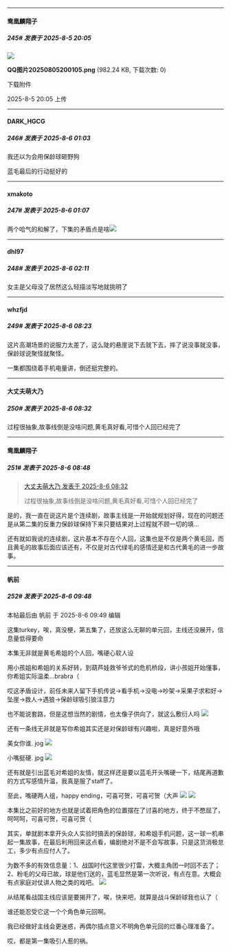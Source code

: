 ﻿
*****

####  鸯凰麟翔子  
##### 245#       发表于 2025-8-5 20:05

<img src="https://img.stage1st.com/forum/202508/05/200543av2v77535z99jdw9.png" referrerpolicy="no-referrer">

<strong>QQ图片20250805200105.png</strong> (982.24 KB, 下载次数: 0)

下载附件

2025-8-5 20:05 上传


*****

####  DARK_HGCG  
##### 246#       发表于 2025-8-6 01:03

我还以为会用保龄球砸野狗

蓝毛最后的行动挺好的

*****

####  xmakoto  
##### 247#       发表于 2025-8-6 01:07

两个哈气的和解了，下集的矛盾点是啥<img src="https://static.stage1st.com/image/smiley/face2017/040.png" referrerpolicy="no-referrer">


*****

####  dhl97  
##### 248#       发表于 2025-8-6 02:11

女主是父母没了居然这么轻描淡写地就挑明了


*****

####  whzfjd  
##### 249#       发表于 2025-8-6 08:23

这片高潮场景的说服力太差了，这么陡的悬崖说下去就下去，摔了说没事就没事，保龄球说聚怪就聚怪。

一集都围绕着手机电量讲，倒还挺完整的。


*****

####  大丈夫萌大乃  
##### 250#       发表于 2025-8-6 08:32

过程很抽象,故事线倒是没啥问题,黄毛真好看,可惜个人回已经完了


*****

####  鸯凰麟翔子  
##### 251#       发表于 2025-8-6 08:48

<blockquote><a href="httphttps://stage1st.com/2b/forum.php?mod=redirect&amp;goto=findpost&amp;pid=68222420&amp;ptid=2112513" target="_blank">大丈夫萌大乃 发表于 2025-8-6 08:32</a>

过程很抽象,故事线倒是没啥问题,黄毛真好看,可惜个人回已经完了</blockquote>
是的，我一直在说这片是个连续剧，故事主线是一开始就规划好得，现在的问题还是从第二集的反重力保龄球保持下来只要结果对上过程就不顾一切的填...

还有就如我说的连续剧，这片基本不存在个人回，这集也是不仅是两个黄毛回，而且黄毛的故事后面应该还有，不仅是对古代绿毛的感情还是和古代黄毛的进一步故事。


*****

####  帆前  
##### 252#       发表于 2025-8-6 09:48

 本帖最后由 帆前 于 2025-8-6 09:49 编辑 

这集turkey，唉，真没梗，第五集了，还放这么无聊的单元回，主线还没展开，信息量低得要命

本集无非就是黄毛希姐的个人回，嘴硬心软人设

用小孩姐和希姐的关系好转，到葫芦娃救爷爷式的危机桥段，讲小孩姐开始懂事，你希姐实际温柔…brabra（

哎这矛盾设计，前任未来人留下手机传说→看手机→没电→吵架→采果子求和好→坠崖→救人→遇狼→保龄球吸引狼注意力

也不能说套路，但是这想当然的剧情，也太像子供向了，就这么敷衍人吗
<img src="https://p.sda1.dev/26/57e0d843dd68f529fe3a850df0f0f0d1/Screenshot_20250806_084320_tv.danmaku.bili.jpg" referrerpolicy="no-referrer">

还有一条线无非就是写你希姐其实还是对保龄球有兴趣啦，真是好意外哦

美女你谁. jog
<img src="https://p.sda1.dev/26/1844c04cbf66fbcc5876d30c085ab8cf/Screenshot_20250806_083201_tv.danmaku.bili.jpg" referrerpolicy="no-referrer">

小嘴挺硬. jpg
<img src="https://p.sda1.dev/26/b28e151e759cc06e02a251c2cd2b1057/MTXX_PT20250806_085420836.jpg" referrerpolicy="no-referrer">

还有就是引出蓝毛对希姐的友情，就这样还是要以蓝毛开头嘴硬一下，结尾再道歉的方式写感情升温，我真是服了staff了。

至此，嘴硬两人组，happy ending，可喜可贺，可喜可贺（大声
<img src="https://p.sda1.dev/26/ec26a0d7ec552a524b496f8ea283f21e/MTXX_PT20250806_085515221.jpg" referrerpolicy="no-referrer">
<img src="https://p.sda1.dev/26/43cd03d42f86d75dee097c09f1d0e5a6/IMG_20250806_085348.jpg" referrerpolicy="no-referrer">

本集比之前好的地方也就是试着把角色的位置摆在了讨喜的地方，终于不憋屈了，呵呵呵，可喜可贺，可喜可贺（

其实，单就剧本拿开头众人实验时搞丢的保龄球，和希姐手机问题，这一球一机串起一集故事，在最后利用回来这点看，编剧绝对不是不会写故事，只是这货消极怠工，多少有点应付人了。

为数不多的有效信息量：1、战国时代这里很少打雷，大概主角团一时回不去了；2、粉毛的父母已故，球是他们送的，蓝毛显然是第一次听说，有点在意。大概会有点家庭对仗讲人物之类的戏吧。
<img src="https://p.sda1.dev/26/80498916171c35cf2548cb347c4cb201/Screenshot_20250806_082916_tv.danmaku.bili.jpg" referrerpolicy="no-referrer">

从结尾看战国主线应该是要揭开了，唉，快来吧，就算是战斗保龄球我也认了（

谁还能忍受它这一个个角色单元回啊。

我已经做好主线会更迷惑，再偶尔插点意义不明角色单元回的烂番心理准备了。

哎，都是第一集吸引人惹的祸。

